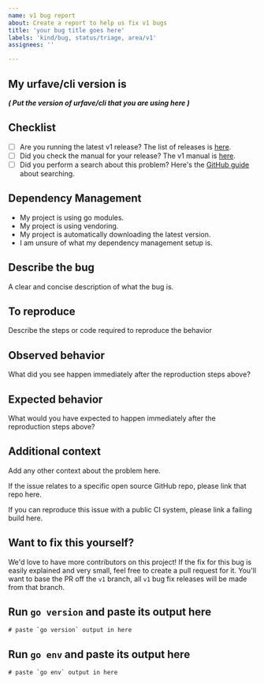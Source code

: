 ```yaml
---
name: v1 bug report
about: Create a report to help us fix v1 bugs
title: 'your bug title goes here'
labels: 'kind/bug, status/triage, area/v1'
assignees: ''

---
```


## My urfave/cli version is

_**( Put the version of urfave/cli that you are using here )**_

## Checklist

- [ ] Are you running the latest v1 release? The list of releases is [here](https://github.com/urfave/cli/releases).
- [ ] Did you check the manual for your release? The v1 manual is [here](https://github.com/urfave/cli/blob/main/docs/v1/manual.md).
- [ ] Did you perform a search about this problem? Here's the [GitHub guide](https://help.github.com/en/github/managing-your-work-on-github/using-search-to-filter-issues-and-pull-requests) about searching.

## Dependency Management

<!--
  Delete any of the following that do not apply:
-->

- My project is using go modules.
- My project is using vendoring.
- My project is automatically downloading the latest version.
- I am unsure of what my dependency management setup is.

## Describe the bug

A clear and concise description of what the bug is.

## To reproduce

Describe the steps or code required to reproduce the behavior

## Observed behavior

What did you see happen immediately after the reproduction steps
above?

## Expected behavior

What would you have expected to happen immediately after the
reproduction steps above?

## Additional context

Add any other context about the problem here.

If the issue relates to a specific open source GitHub repo, please
link that repo here.

If you can reproduce this issue with a public CI system, please
link a failing build here.

## Want to fix this yourself?

We'd love to have more contributors on this project! If the fix for
this bug is easily explained and very small, feel free to create a
pull request for it. You'll want to base the PR off the `v1`
branch, all `v1` bug fix releases will be made from that branch.

## Run `go version` and paste its output here

```
# paste `go version` output in here
```

## Run `go env` and paste its output here

```
# paste `go env` output in here
```
